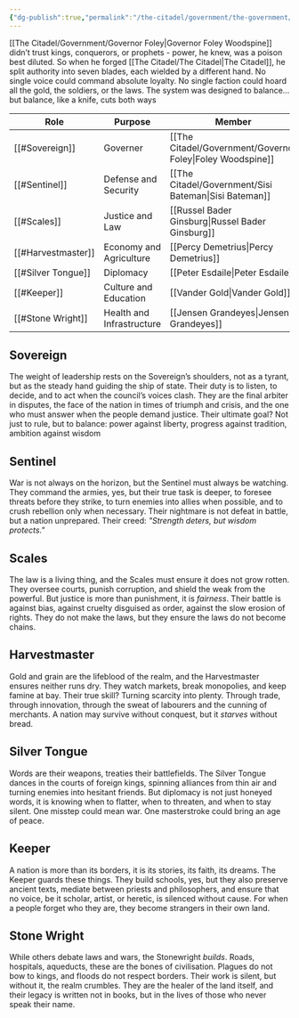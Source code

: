 ```yaml
---
{"dg-publish":true,"permalink":"/the-citadel/government/the-government/"}
---
```


[[The Citadel/Government/Governor Foley\|Governor Foley Woodspine]] didn’t trust kings, conquerors, or prophets - power, he knew, was a poison best diluted. So when he forged [[The Citadel/The Citadel\|The Citadel]], he split authority into seven blades, each wielded by a different hand. No single voice could command absolute loyalty. No single faction could hoard all the gold, the soldiers, or the laws. The system was designed to balance… but balance, like a knife, cuts both ways

| Role               | Purpose                   | Member                              |
| ------------------ | ------------------------- | ----------------------------------- |
| [[#Sovereign]]     | Governer                  | [[The Citadel/Government/Governor Foley\|Foley Woodspine]] |
| [[#Sentinel]]      | Defense and Security      | [[The Citadel/Government/Sisi Bateman\|Sisi Bateman]]                    |
| [[#Scales]]        | Justice and Law           | [[Russel Bader Ginsburg\|Russel Bader Ginsburg]]           |
| [[#Harvestmaster]] | Economy and Agriculture   | [[Percy Demetrius\|Percy Demetrius]]                 |
| [[#Silver Tongue]] | Diplomacy                 | [[Peter Esdaile\|Peter Esdaile]]                   |
| [[#Keeper]]        | Culture and Education     | [[Vander Gold\|Vander Gold]]                     |
| [[#Stone Wright]]  | Health and Infrastructure | [[Jensen Grandeyes\|Jensen Grandeyes]]                |

## Sovereign
The weight of leadership rests on the Sovereign’s shoulders, not as a tyrant, but as the steady hand guiding the ship of state. Their duty is to listen, to decide, and to act when the council’s voices clash. They are the final arbiter in disputes, the face of the nation in times of triumph and crisis, and the one who must answer when the people demand justice. Their ultimate goal? Not just to rule, but to balance: power against liberty, progress against tradition, ambition against wisdom

## Sentinel
War is not always on the horizon, but the Sentinel must always be watching. They command the armies, yes, but their true task is deeper, to foresee threats before they strike, to turn enemies into allies when possible, and to crush rebellion only when necessary. Their nightmare is not defeat in battle, but a nation unprepared. Their creed: _"Strength deters, but wisdom protects."_

## Scales
The law is a living thing, and the Scales must ensure it does not grow rotten. They oversee courts, punish corruption, and shield the weak from the powerful. But justice is more than punishment, it is _fairness_. Their battle is against bias, against cruelty disguised as order, against the slow erosion of rights. They do not make the laws, but they ensure the laws do not become chains.

## Harvestmaster
Gold and grain are the lifeblood of the realm, and the Harvestmaster ensures neither runs dry. They watch markets, break monopolies, and keep famine at bay. Their true skill? Turning scarcity into plenty. Through trade, through innovation, through the sweat of labourers and the cunning of merchants. A nation may survive without conquest, but it _starves_ without bread.

## Silver Tongue
Words are their weapons, treaties their battlefields. The Silver Tongue dances in the courts of foreign kings, spinning alliances from thin air and turning enemies into hesitant friends. But diplomacy is not just honeyed words, it is knowing when to flatter, when to threaten, and when to stay silent. One misstep could mean war. One masterstroke could bring an age of peace.

## Keeper
A nation is more than its borders, it is its stories, its faith, its dreams. The Keeper guards these things. They build schools, yes, but they also preserve ancient texts, mediate between priests and philosophers, and ensure that no voice, be it scholar, artist, or heretic, is silenced without cause. For when a people forget who they are, they become strangers in their own land.

## Stone Wright
While others debate laws and wars, the Stonewright _builds_. Roads, hospitals, aqueducts, these are the bones of civilisation. Plagues do not bow to kings, and floods do not respect borders. Their work is silent, but without it, the realm crumbles. They are the healer of the land itself, and their legacy is written not in books, but in the lives of those who never speak their name.